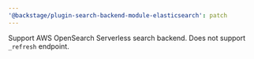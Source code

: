 ```yaml
---
'@backstage/plugin-search-backend-module-elasticsearch': patch
---
```


Support AWS OpenSearch Serverless search backend. Does not support `_refresh` endpoint.
